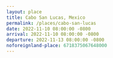 ```yaml
---
layout: place
title: Cabo San Lucas, Mexico
permalink: /places/cabo-san-lucas
date: 2022-11-10 08:00:00 -0800
arrival: 2022-11-10 08:00:00 -0800
departure: 2022-11-13 08:00:00 -0800
noforeignland-place: 6718375067648000
---
```


